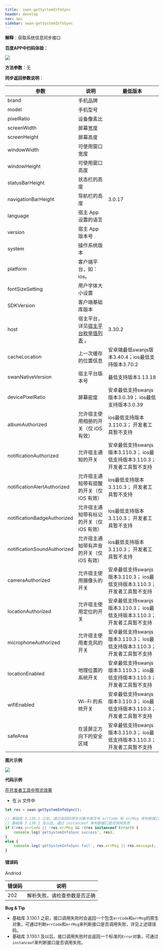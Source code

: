 ```yaml
---
title:  swan.getSystemInfoSync
header: develop
nav: api
sidebar: swan-getSystemInfoSync
---
```



 

**解释**：获取系统信息同步接口

**百度APP中扫码体验：**

<img src="https://b.bdstatic.com/miniapp/assets/images/doc_demo/fragment_getSystemInfoSync.png"  class="demo-qrcode-image" />

**方法参数**：无

**同步返回参数说明**：

|参数  |说明 |最低版本|
|---- | ---- |----|
|brand  | 手机品牌 | |
|model |  手机型号   | |
|pixelRatio | 设备像素比  | |
|screenWidth |屏幕宽度   | |
|screenHeight |   屏幕高度 | |
|windowWidth |可使用窗口宽度 | |
|windowHeight  |  可使用窗口高度 | |
|statusBarHeight| 状态栏的高度 | |
|navigationBarHeight| 导航栏的高度|3.0.17|
|language |宿主 App 设置的语言 | |
|version |宿主 App 版本号| |
|system  |操作系统版本  | |
|platform |客户端平台，如：ios。| |
|fontSizeSetting |用户字体大小设置 | |
|SDKVersion |客户端基础库版本 | |
|host|宿主平台，详见[宿主平台枚举值列表](https://smartprogram.baidu.com/docs/develop/api/device_sys/hostlist/) 。|3.30.2|
|cacheLocation |上一次缓存的位置信息|安卓端最低swanjs版本3.40.4；ios最低支持版本3.70.2|
|swanNativeVersion|宿主平台版本号|最低支持版本1.13.18|
|devicePixelRatio|屏幕密度|安卓最低支持swanjs版本3.0.39； ios最低支持版本3.0.39 |
|albumAuthorized|允许宿主使用相册的开关（仅 iOS 有效）|ios最低支持版本3.110.3； 开发者工具暂不支持 |
|notificationAuthorized|允许宿主通知的开关|安卓最低支持swanjs版本3.110.3； ios最低支持版本3.110.3； 开发者工具暂不支持 |
|notificationAlertAuthorized|允许宿主通知带有提醒的开关（仅 iOS 有效）|ios最低支持版本3.110.3； 开发者工具暂不支持 |
|notificationBadgeAuthorized|允许宿主通知带有标记的开关（仅 iOS 有效）|ios最低支持版本3.110.3； 开发者工具暂不支持 |
|notificationSoundAuthorized|允许宿主通知带有声音的开关（仅 iOS 有效）|ios最低支持版本3.110.3； 开发者工具暂不支持 |
|cameraAuthorized|允许宿主使用摄像头的开关|安卓最低支持swanjs版本3.110.3； ios最低支持版本3.110.3； 开发者工具暂不支持 |
|locationAuthorized|允许宿主使用定位的开关|安卓最低支持swanjs版本3.110.3； ios最低支持版本3.110.3； 开发者工具暂不支持 |
|microphoneAuthorized|允许宿主使用麦克风的开关|安卓最低支持swanjs版本3.110.3； ios最低支持版本3.110.3； 开发者工具暂不支持 |
|locationEnabled|地理位置的系统开关|安卓最低支持swanjs版本3.110.3； ios最低支持版本3.110.3； 开发者工具暂不支持 |
|wifiEnabled|Wi-Fi 的系统开关|安卓最低支持swanjs版本3.110.3； ios最低支持版本3.110.3； 开发者工具暂不支持 |
|safeArea|在竖屏正方向下的安全区域|安卓最低支持swanjs版本3.110.3； ios最低支持版本3.110.3； 开发者工具暂不支持 |


**图片示例**

<div class="m-doc-custom-examples">
    <div class="m-doc-custom-examples-correct">
        <img src="https://b.bdstatic.com/miniapp/images/getSystemInfoSync.gif">
    </div>
    <div class="m-doc-custom-examples-correct">
        <img src=" ">
    </div>
    <div class="m-doc-custom-examples-correct">
        <img src=" ">
    </div>     
</div>

**代码示例**

<a href="swanide://fragment/f058b77023a61545d126c5ce875cc8a21576033025390" title="在开发者工具中预览效果" target="_self">在开发者工具中预览效果</a>


* 在 js 文件中

```js
let res = swan.getSystemInfoSync();

// 基础库 3.130.1 之前，通过返回的原生对象中是否有 errCode 和 errMsg 来判断接口是否调用失败
// 基础库 3.130.1 及以后，通过 instanceof 来判断接口是否调用失败
if (!res.errCode || !res.errMsg && !(res instanceof Error)) {
    console.log('getSystemInfoSync success', res);
}
else {
    console.log('getSystemInfoSync fail', res.errMsg || res.message);
}
```

#### 错误码

Andriod

|错误码|说明|
|--|--|
|202|解析失败，请检查参数是否正确|


**Bug & Tip**

* 基础库 3.130.1 之前，接口调用失败时会返回一个包含`errCode`和`errMsg`的原生对象，可通过判断`errCode`和`errMsg`来判断接口是否调用失败，详见上述错误码。
* 基础库 3.130.1 及以后，接口调用失败时会返回一个标准的`Error`对象，可通过`instanceof`来判断接口是否调用失败。